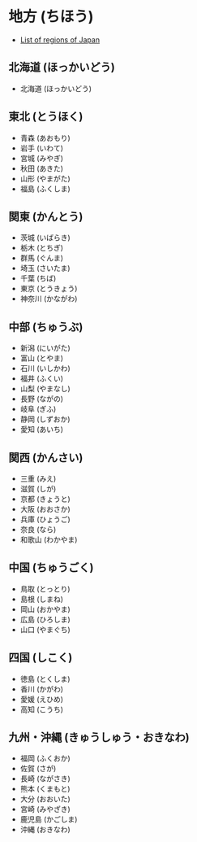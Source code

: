 # 地方 (ちほう)

- [List of regions of
  Japan](https://en.wikipedia.org/wiki/List_of_regions_of_Japan)

## 北海道 (ほっかいどう)

- 北海道 (ほっかいどう)

## 東北 (とうほく)

- 青森 (あおもり)
- 岩手 (いわて)
- 宮城 (みやぎ)
- 秋田 (あきた)
- 山形 (やまがた)
- 福島 (ふくしま)

## 関東 (かんとう)

- 茨城 (いばらき)
- 栃木 (とちぎ)
- 群馬 (ぐんま)
- 埼玉 (さいたま)
- 千葉 (ちば)
- 東京 (とうきょう)
- 神奈川 (かながわ)

## 中部 (ちゅうぶ)

- 新潟 (にいがた)
- 富山 (とやま)
- 石川 (いしかわ)
- 福井 (ふくい)
- 山梨 (やまなし)
- 長野 (ながの)
- 岐阜 (ぎふ)
- 静岡 (しずおか)
- 愛知 (あいち)

## 関西 (かんさい)

- 三重 (みえ)
- 滋賀 (しが)
- 京都 (きょうと)
- 大阪 (おおさか)
- 兵庫 (ひょうご)
- 奈良 (なら)
- 和歌山 (わかやま)

## 中国 (ちゅうごく)

- 鳥取 (とっとり)
- 島根 (しまね)
- 岡山 (おかやま)
- 広島 (ひろしま)
- 山口 (やまぐち)

## 四国 (しこく)

- 徳島 (とくしま)
- 香川 (かがわ)
- 愛媛 (えひめ)
- 高知 (こうち)

## 九州・沖縄 (きゅうしゅう・おきなわ)

- 福岡 (ふくおか)
- 佐賀 (さが)
- 長崎 (ながさき)
- 熊本 (くまもと)
- 大分 (おおいた)
- 宮崎 (みやざき)
- 鹿児島 (かごしま)
- 沖縄 (おきなわ)
